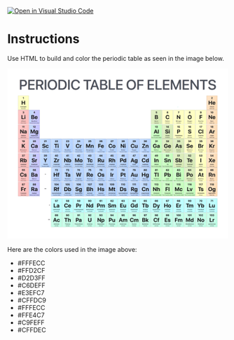 [![Open in Visual Studio Code](https://classroom.github.com/assets/open-in-vscode-c66648af7eb3fe8bc4f294546bfd86ef473780cde1dea487d3c4ff354943c9ae.svg)](https://classroom.github.com/online_ide?assignment_repo_id=8440967&assignment_repo_type=AssignmentRepo)
# Instructions

Use HTML to build and color the periodic table as seen in the image below.

![image info](./periodic-table.png)

Here are the colors used in the image above:

- #FFFECC
- #FFD2CF
- #D2D3FF
- #C6DEFF
- #E3EFC7
- #CFFDC9
- #FFFECC
- #FFE4C7
- #C9FEFF
- #CFFDEC
